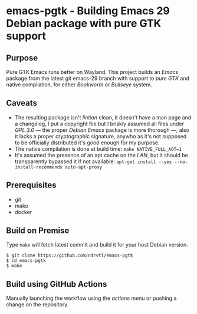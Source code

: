 # emacs-pgtk - Building Emacs 29 Debian package with pure GTK support

## Purpose

Pure GTK Emacs runs better on Wayland.
This project builds an *Emacs* package from the latest git emacs-29 branch with support to *pure GTK* and native compilation,
for either *Bookworm* or *Bullseye* system.

## Caveats

* The resulting package isn't *lintian* clean, it doesn't have a man page and a changelog, I put a copyright file but I briskly assumed all files under *GPL 3.0* — the proper *Debian Emacs* package is more thorough —, also it lacks a proper cryptographic signature, anywho as it's not supposed to be officially distributed it's good enough for my purpose.
* The native compilation is done at build time: `make NATIVE_FULL_AOT=1`
* It's assumed the presence of an apt cache on the *LAN*, but it should be transparently bypassed it if not available: `apt-get install --yes --no-install-recommends auto-apt-proxy`


## Prerequisites

- git
- make
- docker


## Build on Premise

Type `make` will fetch latest commit and build it for your host Debian version.

```shell
$ git clone https://github.com/ndrvtl/emacs-pgtk
$ cd emacs-pgtk
$ make
```


## Build using GitHub Actions

Manually launching the workflow using the *actions* menu or pushing a change on the repository.


